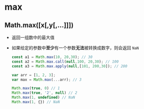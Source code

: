 # max

## Math.max([x[,y[,…]]])

+ 返回一组数中的最大值

+ 如果给定的参数中**至少**有一个参数**无法**被转换成数字，则会返回 `NaN`

    ```js
    const a1 = Math.max(10, 20,30); // 30
    const a2 = Math.max.call(null,100, 20,30); // 100
    const a3 = Math.max.apply(null,[101, 200,30]); // 200

    var arr = [1, 2, 3];
    var max = Math.max(...arr); // 3

    Math.max(true, 0) // 1
    Math.max(true, '2', null) // 2
    Math.max(1, undefined) // NaN
    Math.max(1, {}) // NaN
    ```
